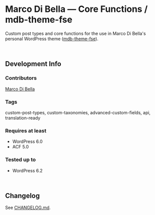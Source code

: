 # Marco Di Bella &mdash; Core Functions / mdb-theme-fse
Custom post types and core functions for the use in Marco Di Bella's personal WordPress theme ([mdb-theme-fse](https://github.com/mdibella-dev/mdb-theme-fse)).

<br>

## Development Info

### Contributors
[Marco Di Bella ](https://github.com/mdibella-dev)

### Tags
custom-post-types, custom-taxonomies, advanced-custom-fields, api, translation-ready

### Requires at least

- WordPress 6.0
- ACF 5.0

### Tested up to

- WordPress 6.2

<br>

## Changelog

See [CHANGELOG.md](https://github.com/mdibella-dev/mdb-theme-core/blob/main/CHANGELOG.md).
